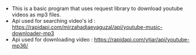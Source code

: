 - This is a basic program that uses request library to download youtube videos as mp3 files.
- Api used for searching video's id : https://rapidapi.com/mirzahadjaevaguzal/api/youtube-music-downloader-mp3
- Api used for downloading video : https://rapidapi.com/ytjar/api/youtube-mp36/
